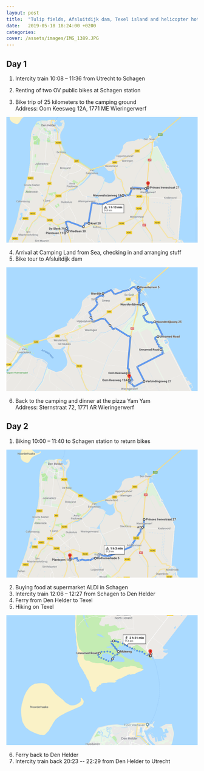 ```yaml
---
layout: post
title:  "Tulip fields, Afsluitdijk dam, Texel island and helicopter hotel<br>2 days biking and a small hike in the northern Netherlands"
date:   2019-05-18 18:24:00 +0200
categories: 
cover: /assets/images/IMG_1389.JPG
---
```

## Day 1

1. Intercity train  10:08 – 11:36 from Utrecht to Schagen

2. Renting of two OV public bikes at Schagen station

3. Bike trip of 25 kilometers to the camping ground<br>
Address: Oom Keesweg 12A, 1771 ME Wieringerwerf<br>
<a class="image-link" href="//easyoutdoor.github.io/assets/images/post_1_netherland_biking/map1.png" data-lightbox="maps" data-title="Biking Schagen-Wieringerwerf">
  <img class="medium-image" src="/assets/images/post_1_netherland_biking/map1.png" title="Biking day 1">
</a>

4. Arrival at Camping Land from Sea, checking in and arranging stuff
5. Bike tour to Afsluitdijk dam<br>
<a class="image-link" href="//easyoutdoor.github.io/assets/images/post_1_netherland_biking/map2.png" data-lightbox="maps" data-title="Biking Afsluitdijk loop">
  <img class="medium-image" src="/assets/images/post_1_netherland_biking/map2.png" title="Bikign day 1">
</a>

6. Back to the camping and dinner at the pizza Yam Yam<br>
Address: Sternstraat 72, 1771 AR Wieringerwerf

## Day 2

1. Biking 10:00 – 11:40 to Schagen station to return bikes<br>
<a class="image-link" href="//easyoutdoor.github.io/assets/images/post_1_netherland_biking/map3.png" data-lightbox="maps" data-title="Biking Wieringerwerf-Schagen">
  <img class="medium-image" src="/assets/images/post_1_netherland_biking/map3.png" title="Biking day 2">
</a>

2. Buying food at supermarket ALDI in Schagen 
3. Intercity train 12:06 – 12:27 from Schagen to Den Helder
4. Ferry from Den Helder to Texel
5. Hiking on Texel<br>
<a class="image-link" href="//easyoutdoor.github.io/assets/images/post_1_netherland_biking/map4.png" data-lightbox="maps" data-title="Hiking in Texel">
  <img class="medium-image" src="/assets/images/post_1_netherland_biking/map4.png" title="Hiking day 2">
</a>

6. Ferry back to Den Helder 
7. Intercity train back 20:23 -- 22:29 from Den Helder to Utrecht



